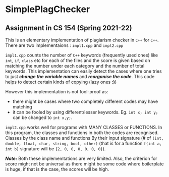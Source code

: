 # SimplePlagChecker
## Assignment in CS 154 (Spring 2021-22)

This is an elementary implementation of plagiarism checker in `C++` for `C++`.
There are two implementaions : `impl1.cpp` and `impl2.cpp`

`impl1.cpp` counts the number of `C++` keywords (frequently used ones) like `int`, `if`, 
`class` etc for each of the files and the score is given based on matching the number under each
category and the number of total keywords. This implementation can easily detect the cases where one tries to just ***change the variable names***
and ***reorganise the code***. This code helps to detect certain kinds of copying (lazy ones **:)**)

However this implementation is not fool-proof as:
* there might be cases where two completely different codes may have matching
* it can be fooled by using different/lesser keywords. Eg. `int x; int y;` can be changed to `int x,y;`.


`impl2.cpp` works well for programs with MANY CLASSES or FUNCTIONS. In this program, 
the classes and functions in both the codes are recognised. Classes by the class name and functions
By their input signature (# of `(int, double, float, char, string, bool, other)` (that is for a function
`f(int a, int b)` signature will be `{2, 0, 0, 0, 0, 0, 0}`).

***Note:*** Both these implememtations are very limited. Also, the criterion for score might not be universal as there might be some 
code where boilerplate is huge, if that is the case, the scores will be high.
